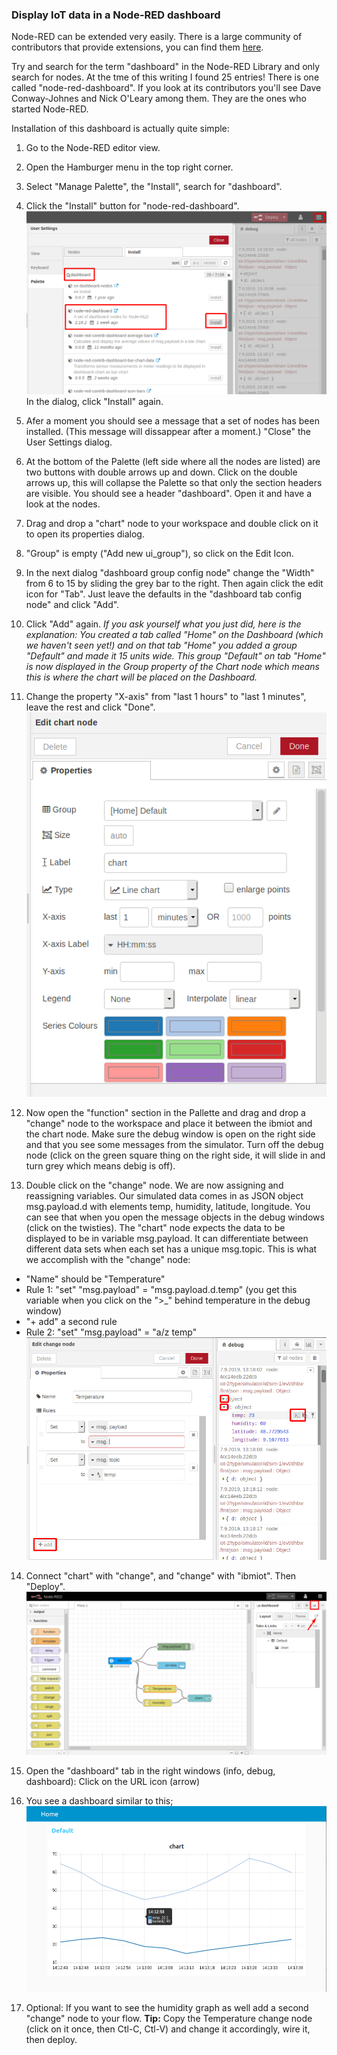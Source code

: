 ### Display IoT data in a Node-RED dashboard

Node-RED can be extended very easily. There is a large community of contributors that provide extensions, you can find them [here](https://flows.nodered.org/?num_pages=1). 

Try and search for the term "dashboard" in the Node-RED Library and only search for nodes. At the tme of this writing I found 25 entries! There is one called "node-red-dashboard". If you look at its contributors you'll see Dave Conway-Johnes and Nick O'Leary among them. They are the ones who started Node-RED.

Installation of this dashboard is actually quite simple:

1. Go to the Node-RED editor view.

2. Open the Hamburger menu in the top right corner.

3. Select "Manage Palette", the "Install", search for "dashboard".

4. Click the "Install" button for "node-red-dashboard". 
![install dashboard](images/install-dashboard.png)
In the dialog, click "Install" again.

5. Afer a moment you should see a message that a set of nodes has been installed. (This message will dissappear after a moment.) "Close" the User Settings dialog. 

6. At the bottom of the Palette (left side where all the nodes are listed) are two buttons with double arrows up and down. Click on the double arrows up, this will collapse the Palette so that only the section headers are visible. You should see a header "dashboard". Open it and have a look at the nodes.

7. Drag and drop a "chart" node to your workspace and double click on it to open its properties dialog.

8. "Group" is empty ("Add new ui_group"), so click on the Edit Icon.

9. In the next dialog "dashboard group config node" change the "Width" from 6 to 15 by sliding the grey bar to the right. Then again click the edit icon for "Tab".  Just leave the defaults in the "dashboard tab config node" and click "Add".

10. Click "Add" again. _If you ask yourself what you just did, here is the explanation: You created a tab called "Home" on the Dashboard (which we haven't seen yet!) and on that tab "Home" you added a group "Default" and made it 15 units wide. This group "Default" on tab "Home" is now displayed in the Group property of the Chart node which means this is where the chart will be placed on the Dashboard._

11. Change the property "X-axis" from "last 1 hours" to "last 1 minutes", leave the rest and click "Done".
![chart node](images/chart-node.png)

12. Now open the "function" section in the Pallette and drag and drop a "change" node to the workspace and place it between the ibmiot and the chart node. Make sure the debug window is open on the right side and that you see some messages from the simulator. Turn off the debug node (click on the green square thing on the right side, it will slide in and turn grey which means debig is off).

13. Double click on the "change" node. We are now assigning and reassigning variables. Our simulated data comes in as JSON object msg.payload.d with elements temp, humidity, latitude, longitude. You can see that when you open the message objects in the debug windows (click on the twisties). The "chart" node expects the data to be displayed to be in variable msg.payload. It can differentiate between different data sets when each set has a unique msg.topic. This is what we accomplish with the "change" node:
   * "Name" should be "Temperature"
   * Rule 1: "set" "msg.payload" = "msg.payload.d.temp" (you get this variable when you click on the ">_" behind temperature in the debug window)
   * "+ add" a second rule
   * Rule 2: "set" "msg.payload" = "a/z temp"
![Change](images/change-node.png)  

14. Connect "chart" with "change", and "change" with "ibmiot". Then "Deploy".
![flow](images/flow.png)

15. Open the "dashboard" tab in the right windows (info, debug, dashboard):
Click on the URL icon (arrow)

16. You see a dashboard similar to this;
![dashboard](images/dashboard.png)

17. Optional: If you want to see the humidity graph as well add a second "change" node to your flow. __Tip:__ Copy the Temperature change node (click on it once, then Ctl-C, Ctl-V)  and change it accordingly, wire it, then deploy. 
